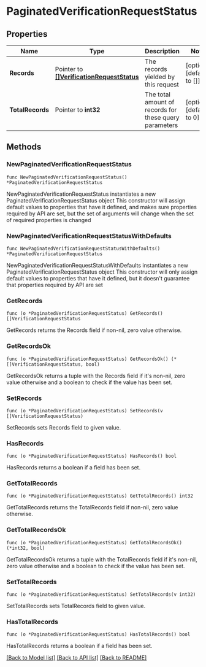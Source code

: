 # PaginatedVerificationRequestStatus

## Properties

Name | Type | Description | Notes
------------ | ------------- | ------------- | -------------
**Records** | Pointer to [**[]VerificationRequestStatus**](VerificationRequestStatus.md) | The records yielded by this request | [optional] [default to []]
**TotalRecords** | Pointer to **int32** | The total amount of records for these query parameters | [optional] [default to 0]

## Methods

### NewPaginatedVerificationRequestStatus

`func NewPaginatedVerificationRequestStatus() *PaginatedVerificationRequestStatus`

NewPaginatedVerificationRequestStatus instantiates a new PaginatedVerificationRequestStatus object
This constructor will assign default values to properties that have it defined,
and makes sure properties required by API are set, but the set of arguments
will change when the set of required properties is changed

### NewPaginatedVerificationRequestStatusWithDefaults

`func NewPaginatedVerificationRequestStatusWithDefaults() *PaginatedVerificationRequestStatus`

NewPaginatedVerificationRequestStatusWithDefaults instantiates a new PaginatedVerificationRequestStatus object
This constructor will only assign default values to properties that have it defined,
but it doesn't guarantee that properties required by API are set

### GetRecords

`func (o *PaginatedVerificationRequestStatus) GetRecords() []VerificationRequestStatus`

GetRecords returns the Records field if non-nil, zero value otherwise.

### GetRecordsOk

`func (o *PaginatedVerificationRequestStatus) GetRecordsOk() (*[]VerificationRequestStatus, bool)`

GetRecordsOk returns a tuple with the Records field if it's non-nil, zero value otherwise
and a boolean to check if the value has been set.

### SetRecords

`func (o *PaginatedVerificationRequestStatus) SetRecords(v []VerificationRequestStatus)`

SetRecords sets Records field to given value.

### HasRecords

`func (o *PaginatedVerificationRequestStatus) HasRecords() bool`

HasRecords returns a boolean if a field has been set.

### GetTotalRecords

`func (o *PaginatedVerificationRequestStatus) GetTotalRecords() int32`

GetTotalRecords returns the TotalRecords field if non-nil, zero value otherwise.

### GetTotalRecordsOk

`func (o *PaginatedVerificationRequestStatus) GetTotalRecordsOk() (*int32, bool)`

GetTotalRecordsOk returns a tuple with the TotalRecords field if it's non-nil, zero value otherwise
and a boolean to check if the value has been set.

### SetTotalRecords

`func (o *PaginatedVerificationRequestStatus) SetTotalRecords(v int32)`

SetTotalRecords sets TotalRecords field to given value.

### HasTotalRecords

`func (o *PaginatedVerificationRequestStatus) HasTotalRecords() bool`

HasTotalRecords returns a boolean if a field has been set.


[[Back to Model list]](../README.md#documentation-for-models) [[Back to API list]](../README.md#documentation-for-api-endpoints) [[Back to README]](../README.md)


